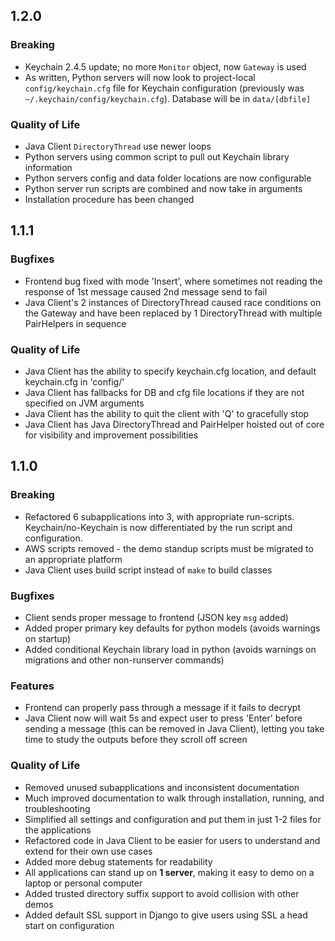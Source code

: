 ## 1.2.0

### Breaking
* Keychain 2.4.5 update; no more `Monitor` object, now `Gateway` is used
* As written, Python servers will now look to project-local `config/keychain.cfg` file for Keychain configuration (previously was `~/.keychain/config/keychain.cfg`).  Database will be in `data/[dbfile]`

### Quality of Life
* Java Client `DirectoryThread` use newer loops
* Python servers using common script to pull out Keychain library information
* Python servers config and data folder locations are now configurable
* Python server run scripts are combined and now take in arguments
* Installation procedure has been changed


## 1.1.1

### Bugfixes
* Frontend bug fixed with mode 'Insert', where sometimes not reading the response of 1st message caused 2nd message send to fail
* Java Client's 2 instances of DirectoryThread caused race conditions on the Gateway and have been replaced by 1 DirectoryThread with multiple PairHelpers in sequence

### Quality of Life
* Java Client has the ability to specify keychain.cfg location, and default keychain.cfg in 'config/'
* Java Client has fallbacks for DB and cfg file locations if they are not specified on JVM arguments
* Java Client has the ability to quit the client with 'Q' to gracefully stop
* Java Client has Java DirectoryThread and PairHelper hoisted out of core for visibility and improvement possibilities


## 1.1.0

### Breaking
* Refactored 6 subapplications into 3, with appropriate run-scripts.  Keychain/no-Keychain is now differentiated by the run script and configuration.
* AWS scripts removed - the demo standup scripts must be migrated to an appropriate platform
* Java Client uses build script instead of `make` to build classes

### Bugfixes
* Client sends proper message to frontend (JSON key `msg` added)
* Added proper primary key defaults for python models (avoids warnings on startup)
* Added conditional Keychain library load in python (avoids warnings on migrations and other non-runserver commands)

### Features
* Frontend can properly pass through a message if it fails to decrypt
* Java Client now will wait 5s and expect user to press 'Enter' before sending a message (this can be removed in Java Client), letting you take time to study the outputs before they scroll off screen

### Quality of Life
* Removed unused subapplications and inconsistent documentation
* Much improved documentation to walk through installation, running, and troubleshooting
* Simplified all settings and configuration and put them in just 1-2 files for the applications
* Refactored code in Java Client to be easier for users to understand and extend for their own use cases
* Added more debug statements for readability
* All applications can stand up on **1 server**, making it easy to demo on a laptop or personal computer
* Added trusted directory suffix support to avoid collision with other demos
* Added default SSL support in Django to give users using SSL a head start on configuration